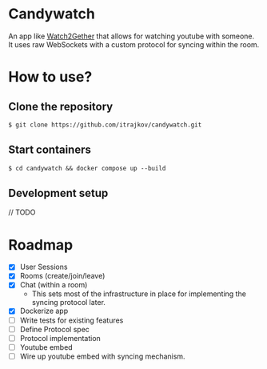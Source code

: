 # Candywatch

An app like [Watch2Gether](https://w2g.tv/en/) that allows for watching youtube with someone.
It uses raw WebSockets with a custom protocol for syncing within the room.

# How to use?
## Clone the repository

``` markdown
$ git clone https://github.com/itrajkov/candywatch.git
```

## Start containers

``` markdown
$ cd candywatch && docker compose up --build 
```


## Development setup
// TODO

# Roadmap
- [x] User Sessions
- [x] Rooms (create/join/leave)
- [x] Chat (within a room)
  - This sets most of the infrastructure in place for implementing the syncing protocol later.
- [x] Dockerize app
- [ ] Write tests for existing features
- [ ] Define Protocol spec
- [ ] Protocol implementation
- [ ] Youtube embed
- [ ] Wire up youtube embed with syncing mechanism.
